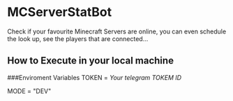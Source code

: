 # MCServerStatBot
Check if your favourite Minecraft Servers are online, you can even schedule the look up, see the players that are connected...


## How to Execute in your local machine
###Enviroment Variables
TOKEN = *Your telegram TOKEM ID*

MODE = "DEV"



